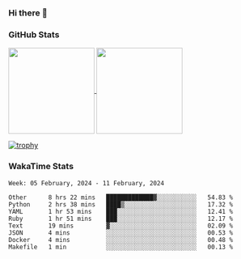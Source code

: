 ### Hi there 👋

### GitHub Stats

<a href="https://github.com/anuraghazra/github-readme-stats">
  <img align="center" height="170px" src="https://github-readme-stats.vercel.app/api/top-langs/?username=tksfjt1024&layout=compact&count_private=true&show_icons=true&show_icons=true&theme=graywhite" />
</a>
<a href="https://github.com/anuraghazra/github-readme-stats">
  <img align="center" height="170px" src="https://github-readme-stats.vercel.app/api?username=tksfjt1024&count_private=true&show_icons=true&show_icons=true&theme=graywhite" />
</a>

[![trophy](https://github-profile-trophy.vercel.app/?username=tksfjt1024)](https://github.com/ryo-ma/github-profile-trophy)

### WakaTime Stats

<!--START_SECTION:waka-->
```text
Week: 05 February, 2024 - 11 February, 2024

Other      8 hrs 22 mins   █████████████▓░░░░░░░░░░░   54.83 % 
Python     2 hrs 38 mins   ████▒░░░░░░░░░░░░░░░░░░░░   17.32 % 
YAML       1 hr 53 mins    ███░░░░░░░░░░░░░░░░░░░░░░   12.41 % 
Ruby       1 hr 51 mins    ███░░░░░░░░░░░░░░░░░░░░░░   12.17 % 
Text       19 mins         ▓░░░░░░░░░░░░░░░░░░░░░░░░   02.09 % 
JSON       4 mins          ░░░░░░░░░░░░░░░░░░░░░░░░░   00.53 % 
Docker     4 mins          ░░░░░░░░░░░░░░░░░░░░░░░░░   00.48 % 
Makefile   1 min           ░░░░░░░░░░░░░░░░░░░░░░░░░   00.13 % 
```
<!--END_SECTION:waka-->
